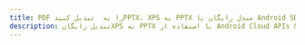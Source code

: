 ---title: PDF را به  تبدیل کنیدPPTX، XPS به PPTX مبدل رایگان یا Android SDKdescription: تبدیل رایگانXPS به PPTX با استفاده از Android Cloud APIs & SDK همچنین اسناد PDF را در Cloud ایجاد، ویرایش و رندر کنید.---